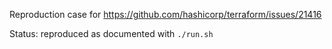 Reproduction case for https://github.com/hashicorp/terraform/issues/21416

Status: reproduced as documented with `./run.sh`
